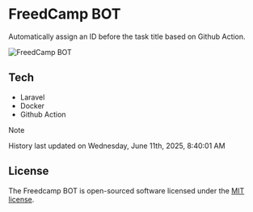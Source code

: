 # FreedCamp BOT

Automatically assign an ID before the task title based on Github Action.

![FreedCamp BOT](https://repository-images.githubusercontent.com/737932867/7d34798b-2680-471c-b089-a78a718d3d6a)

## Tech

- Laravel
- Docker
- Github Action

> [!NOTE]  
> History last updated on Wednesday, June 11th, 2025, 8:40:01 AM

## License

The Freedcamp BOT is open-sourced software licensed under the [MIT license](https://opensource.org/licenses/MIT).
